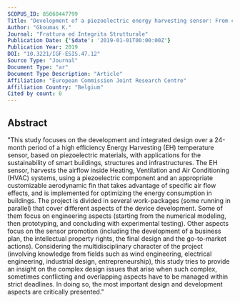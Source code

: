 ```yaml
---
SCOPUS_ID: 85060447799
Title: "Development of a piezoelectric energy harvesting sensor: From concept to reality"
Author: "Gkoumas K."
Journal: "Frattura ed Integrita Strutturale"
Publication Date: {'$date': '2019-01-01T00:00:00Z'}
Publication Year: 2019
DOI: "10.3221/IGF-ESIS.47.12"
Source Type: "Journal"
Document Type: "ar"
Document Type Description: "Article"
Affiliation: "European Commission Joint Research Centre"
Affiliation Country: "Belgium"
Cited by count: 0
---
```


## Abstract
"This study focuses on the development and integrated design over a 24-month period of a high efficiency Energy Harvesting (EH) temperature sensor, based on piezoelectric materials, with applications for the sustainability of smart buildings, structures and infrastructures. The EH sensor, harvests the airflow inside Heating, Ventilation and Air Conditioning (HVAC) systems, using a piezoelectric component and an appropriate customizable aerodynamic fin that takes advantage of specific air flow effects, and is implemented for optimizing the energy consumption in buildings. The project is divided in several work-packages (some running in parallel) that cover different aspects of the device development. Some of them focus on engineering aspects (starting from the numerical modeling, then prototyping, and concluding with experimental testing). Other aspects focus on the sensor promotion (including the development of a business plan, the intellectual property rights, the final design and the go-to-market actions). Considering the multidisciplinary character of the project (involving knowledge from fields such as wind engineering, electrical engineering, industrial design, entrepreneurship), this study tries to provide an insight on the complex design issues that arise when such complex, sometimes conflicting and overlapping aspects have to be managed within strict deadlines. In doing so, the most important design and development aspects are critically presented."
